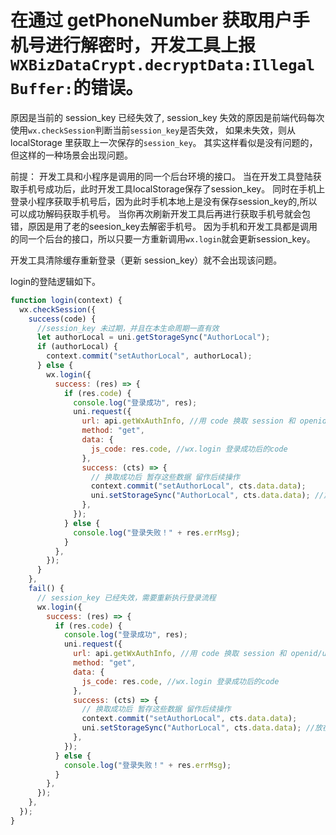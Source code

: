 # 在通过 getPhoneNumber 获取用户手机号进行解密时，开发工具上报`WXBizDataCrypt.decryptData:Illegal Buffer:`的错误。

原因是当前的 session_key 已经失效了, session_key 失效的原因是前端代码每次使用`wx.checkSession`判断当前`session_key`是否失效，
如果未失效，则从 localStorage 里获取上一次保存的`session_key`。
其实这样看似是没有问题的，但这样的一种场景会出现问题。

前提： 开发工具和小程序是调用的同一个后台环境的接口。
当在开发工具登陆获取手机号成功后，此时开发工具localStorage保存了session_key。
同时在手机上登录小程序获取手机号后，因为此时手机本地上是没有保存session_key的,所以可以成功解码获取手机号。
当你再次刷新开发工具后再进行获取手机号就会包错，原因是用了老的seesion_key去解密手机号。
因为手机和开发工具都是调用的同一个后台的接口，所以只要一方重新调用`wx.login`就会更新session_key。

开发工具清除缓存重新登录（更新 session_key）就不会出现该问题。

login的登陆逻辑如下。
```javascript
function login(context) {
  wx.checkSession({
    success(code) {
      //session_key 未过期，并且在本生命周期一直有效
      let authorLocal = uni.getStorageSync("AuthorLocal");
      if (authorLocal) {
        context.commit("setAuthorLocal", authorLocal);
      } else {
        wx.login({
          success: (res) => {
            if (res.code) {
              console.log("登录成功", res);
              uni.request({
                url: api.getWxAuthInfo, //用 code 换取 session 和 openid/unionid
                method: "get",
                data: {
                  js_code: res.code, //wx.login 登录成功后的code
                },
                success: (cts) => {
                  // 换取成功后 暂存这些数据 留作后续操作
                  context.commit("setAuthorLocal", cts.data.data);
                  uni.setStorageSync("AuthorLocal", cts.data.data); //放在选择店铺
                },
              });
            } else {
              console.log("登录失败！" + res.errMsg);
            }
          },
        });
      }
    },
    fail() {
      // session_key 已经失效，需要重新执行登录流程
      wx.login({
        success: (res) => {
          if (res.code) {
            console.log("登录成功", res);
            uni.request({
              url: api.getWxAuthInfo, //用 code 换取 session 和 openid/unionid
              method: "get",
              data: {
                js_code: res.code, //wx.login 登录成功后的code
              },
              success: (cts) => {
                // 换取成功后 暂存这些数据 留作后续操作
                context.commit("setAuthorLocal", cts.data.data);
                uni.setStorageSync("AuthorLocal", cts.data.data); //放在选择店铺
              },
            });
          } else {
            console.log("登录失败！" + res.errMsg);
          }
        },
      });
    },
  });
}

```
